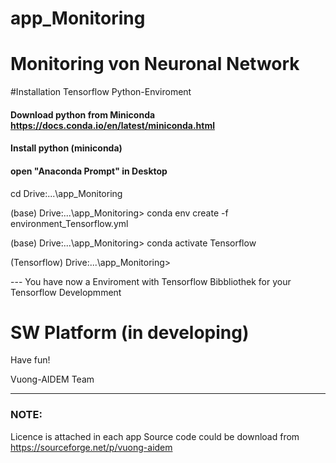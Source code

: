 # app_Monitoring
# Monitoring von Neuronal Network 

#Installation Tensorflow Python-Enviroment 

#### Download python from Miniconda https://docs.conda.io/en/latest/miniconda.html

#### Install python (miniconda)

#### open "Anaconda Prompt" in Desktop

cd Drive:\...\app_Monitoring

(base) Drive:\...\app_Monitoring> conda env create -f environment_Tensorflow.yml

(base) Drive:\...\app_Monitoring> conda activate Tensorflow

(Tensorflow) Drive:\...\app_Monitoring>

--- You have now a Enviroment with Tensorflow Bibbliothek for your Tensorflow Developmment

# SW Platform   (in developing) 

 
Have fun!

Vuong-AIDEM Team

----
### NOTE: 
Licence is attached in each app
Source code could be download from https://sourceforge.net/p/vuong-aidem
